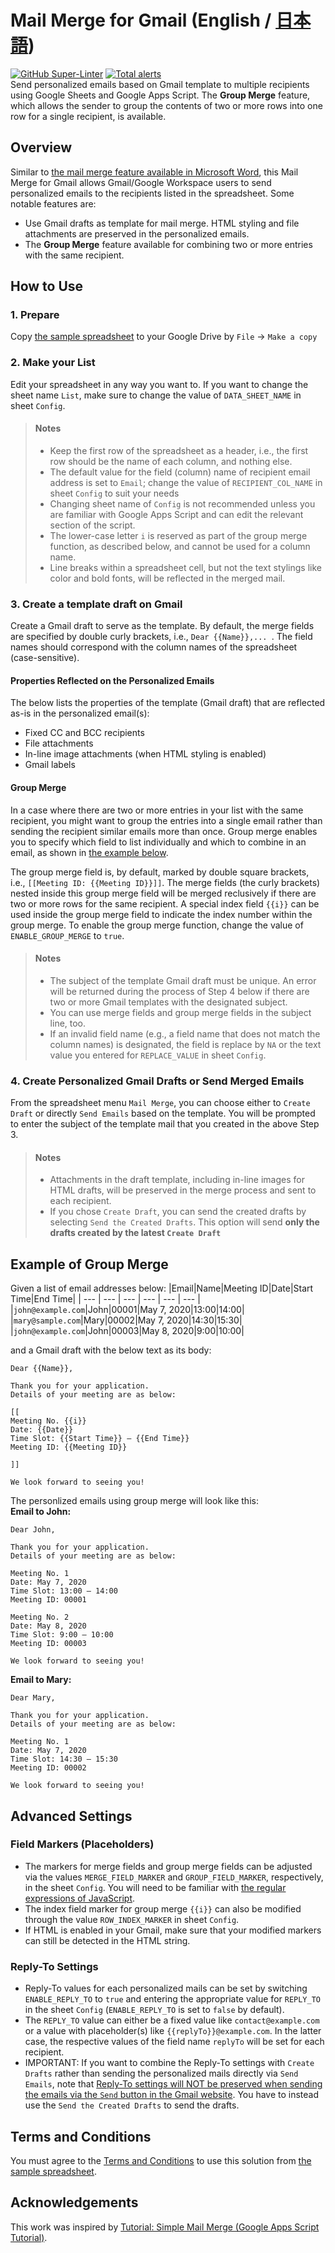 # Mail Merge for Gmail (English / [日本語](https://github.com/ttsukagoshi/mail-merge-for-gmail/blob/main/README.ja.md))
[![GitHub Super-Linter](https://github.com/ttsukagoshi/mail-merge-for-gmail/workflows/Lint%20Code%20Base/badge.svg)](https://github.com/marketplace/actions/super-linter) [![Total alerts](https://img.shields.io/lgtm/alerts/g/ttsukagoshi/mail-merge-for-gmail.svg?logo=lgtm&logoWidth=18)](https://lgtm.com/projects/g/ttsukagoshi/mail-merge-for-gmail/alerts/)  
Send personalized emails based on Gmail template to multiple recipients using Google Sheets and Google Apps Script. The **Group Merge** feature, which allows the sender to group the contents of two or more rows into one row for a single recipient, is available.

## Overview
Similar to [the mail merge feature available in Microsoft Word](https://support.office.com/en-us/article/use-mail-merge-for-bulk-email-letters-labels-and-envelopes-f488ed5b-b849-4c11-9cff-932c49474705), this Mail Merge for Gmail allows Gmail/Google Workspace users to send personalized emails to the recipients listed in the spreadsheet. Some notable features are:  
- Use Gmail drafts as template for mail merge. HTML styling and file attachments are preserved in the personalized emails.
- The **Group Merge** feature available for combining two or more entries with the same recipient.

## How to Use
### 1. Prepare
Copy [the sample spreadsheet](https://docs.google.com/spreadsheets/d/1pVoKzoldYOaEXhbEmpsLJAZqmkB1IDncQ6rTXlbqETY/edit?usp=sharing) to your Google Drive by `File` -> `Make a copy`

### 2. Make your List
Edit your spreadsheet in any way you want to. If you want to change the sheet name `List`, make sure to change the value of `DATA_SHEET_NAME` in sheet `Config`. 

<blockquote>
<h4>Notes</h4>
<ul>
    <li>Keep the first row of the spreadsheet as a header, i.e., the first row should be the name of each column, and nothing else.</li>
    <li>The default value for the field (column) name of recipient email address is set to <code>Email</code>; change the value of <code>RECIPIENT_COL_NAME</code> in sheet <code>Config</code> to suit your needs</li>
    <li>Changing sheet name of <code>Config</code> is not recommended unless you are familiar with Google Apps Script and can edit the relevant section of the script.</li>
    <li>The lower-case letter <code>i</code> is reserved as part of the group merge function, as described below, and cannot be used for a column name.</li>
    <li>Line breaks within a spreadsheet cell, but not the text stylings like color and bold fonts, will be reflected in the merged mail.</li>
</ul>
</blockquote>

### 3. Create a template draft on Gmail
Create a Gmail draft to serve as the template. By default, the merge fields are specified by double curly brackets, i.e., `Dear {{Name}},... `. The field names should correspond with the column names of the spreadsheet (case-sensitive).

#### Properties Reflected on the Personalized Emails
The below lists the properties of the template (Gmail draft) that are reflected as-is in the personalized email(s):  
- Fixed CC and BCC recipients
- File attachments
- In-line image attachments (when HTML styling is enabled)
- Gmail labels

#### Group Merge
In a case where there are two or more entries in your list with the same recipient, you might want to group the entries into a single email rather than sending the recipient similar emails more than once. Group merge enables you to specify which field to list individually and which to combine in an email, as shown in [the example below](https://github.com/ttsukagoshi/mail-merge-for-gmail#example-of-group-merge).

The group merge field is, by default, marked by double square brackets, i.e., `[[Meeting ID: {{Meeting ID}}]]`. The merge fields (the curly brackets) nested inside this group merge field will be merged reclusively if there are two or more rows for the same recipient. A special index field `{{i}}` can be used inside the group merge field to indicate the index number within the group merge. To enable the group merge function, change the value of `ENABLE_GROUP_MERGE` to `true`.

<blockquote>
    <h4>Notes</h4>
    <ul>
        <li>The subject of the template Gmail draft must be unique. An error will be returned during the process of Step 4 below if there are two or more Gmail templates with the designated subject.</li>
        <li>You can use merge fields and group merge fields in the subject line, too.</li>
        <li>If an invalid field name (e.g., a field name that does not match the column names) is designated, the field is replace by <code>NA</code> or the text value you entered for <code>REPLACE_VALUE</code> in sheet <code>Config</code>.</li>
    </ul>
</blockquote>

### 4. Create Personalized Gmail Drafts or Send Merged Emails
From the spreadsheet menu `Mail Merge`, you can choose either to `Create Draft` or directly `Send Emails` based on the template. You will be prompted to enter the subject of the template mail that you created in the above Step 3.

<blockquote>
    <h4>Notes</h4>
    <ul>
        <li>Attachments in the draft template, including in-line images for HTML drafts, will be preserved in the merge process and sent to each recipient.</li>
        <li>If you chose <code>Create Draft</code>, you can send the created drafts by selecting <code>Send the Created Drafts</code>. This option will send <strong>only the drafts created by the latest <code>Create Draft</code></strong></li>
    </ul>
</blockquote>

## Example of Group Merge
Given a list of email addresses below:
|Email|Name|Meeting ID|Date|Start Time|End Time|
| --- | --- | --- | --- | --- | --- |
|`john@example.com`|John|00001|May 7, 2020|13:00|14:00|
|`mary@sample.com`|Mary|00002|May 7, 2020|14:30|15:30|
|`john@example.com`|John|00003|May 8, 2020|9:00|10:00|

and a Gmail draft with the below text as its body:
```
Dear {{Name}},

Thank you for your application.
Details of your meeting are as below:

[[
Meeting No. {{i}}
Date: {{Date}}
Time Slot: {{Start Time}} – {{End Time}}
Meeting ID: {{Meeting ID}}

]]

We look forward to seeing you!
```

The personlized emails using group merge will look like this:  
**Email to John:**
```
Dear John,

Thank you for your application.
Details of your meeting are as below:

Meeting No. 1
Date: May 7, 2020
Time Slot: 13:00 – 14:00
Meeting ID: 00001

Meeting No. 2
Date: May 8, 2020
Time Slot: 9:00 – 10:00
Meeting ID: 00003

We look forward to seeing you!
```
**Email to Mary:**
```
Dear Mary,

Thank you for your application.
Details of your meeting are as below:

Meeting No. 1
Date: May 7, 2020
Time Slot: 14:30 – 15:30
Meeting ID: 00002

We look forward to seeing you!
```

## Advanced Settings
### Field Markers (Placeholders)
- The markers for merge fields and group merge fields can be adjusted via the values `MERGE_FIELD_MARKER` and `GROUP_FIELD_MARKER`, respectively, in the sheet `Config`. You will need to be familiar with [the regular expressions of JavaScript](https://developer.mozilla.org/en-US/docs/Web/JavaScript/Guide/Regular_Expressions).
- The index field marker for group merge `{{i}}` can also be modified through the value `ROW_INDEX_MARKER` in sheet `Config`.
- If HTML is enabled in your Gmail, make sure that your modified markers can still be detected in the HTML string.

### Reply-To Settings
- Reply-To values for each personalized mails can be set by switching `ENABLE_REPLY_TO` to `true` and entering the appropriate value for `REPLY_TO` in the sheet `Config` (`ENABLE_REPLY_TO` is set to `false` by default). 
- The `REPLY_TO` value can either be a fixed value like `contact@example.com` or a value with placeholder(s) like `{{replyTo}}@example.com`. In the latter case, the respective values of the field name `replyTo` will be set for each recipient.
- IMPORTANT: If you want to combine the Reply-To settings with `Create Drafts` rather than sending the personalized mails directly via `Send Emails`, note that [Reply-To settings will NOT be preserved when sending the emails via the `Send` button in the Gmail website](https://stackoverflow.com/questions/65878696/how-can-i-keep-the-reply-to-setting-in-gmail-drafts-created-by-gmailapp-createdr). You have to instead use the `Send the Created Drafts` to send the drafts.

## Terms and Conditions
You must agree to the [Terms and Conditions](https://ttsukagoshi.github.io/scriptable-assets/terms-and-conditions/) to use this solution from [the sample spreadsheet](https://docs.google.com/spreadsheets/d/1pVoKzoldYOaEXhbEmpsLJAZqmkB1IDncQ6rTXlbqETY/edit?usp=sharing).

## Acknowledgements
This work was inspired by [Tutorial: Simple Mail Merge (Google Apps Script Tutorial)](https://developers.google.com/apps-script/articles/mail_merge).


